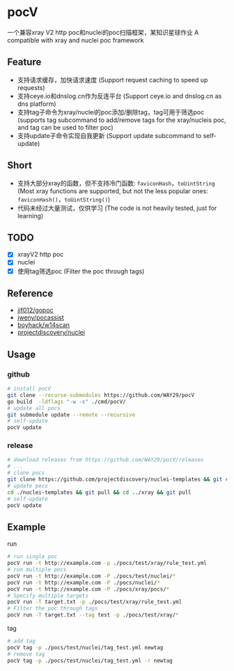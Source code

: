 # pocV
一个兼容xray V2 http poc和nuclei的poc扫描框架，某知识星球作业
A compatible with xray and nuclei poc framework

## Feature
- 支持请求缓存，加快请求速度 (Support request caching to speed up requests)
- 支持ceye.io和dnslog.cn作为反连平台 (Support ceye.io and dnslog.cn as dns platform)
- 支持tag子命令为xray/nuclei的poc添加/删除tag，tag可用于筛选poc (supports tag subcommand to add/remove tags for the xray/nucleis poc, and tag can be used to filter poc)
- 支持update子命令实现自我更新 (Support update subcommand to self-update)

## Short
- 支持大部分xray的函数，但不支持冷门函数: `faviconHash`，`toUintString` (Most xray functions are supported, but not the less popular ones: `faviconHash()`，`toUintString()`)
- 代码未经过大量测试，仅供学习 (The code is not heavily tested, just for learning)
## TODO
- [x] xrayV2 http poc
- [x] nuclei
- [x] 使用tag筛选poc (Filter the poc through tags)
## Reference
- [jjf012/gopoc](https://github.com/jjf012/gopoc)
- [jweny/pocassist](https://github.com/jweny/pocassist)
- [boyhack/w14scan](https://github.com/boy-hack)
- [projectdiscovery/nuclei](https://github.com/projectdiscovery/nuclei)

## Usage
### github
```bash
# install pocV
git clone --recurse-submodules https://github.com/WAY29/pocV
go build  -ldflags "-w -s" ./cmd/pocV/
# update all pocs
git submodule update --remote --recursive
# self-update
pocV update
```
### release
```bash
# download releases from https://github.com/WAY29/pocV/releases
# ...
# clone pocs 
git clone https://github.com/projectdiscovery/nuclei-templates && git clone https://github.com/chaitin/xray
# update pocs
cd ./nuclei-templates && git pull && cd ../xray && git pull
# self-update
pocV update
```

## Example
run
```bash
# run single poc
pocV run -t http://example.com -p ./pocs/test/xray/rule_test.yml
# run multiple pocs
pocV run -t http://example.com -P ./pocs/test/nuclei/*
pocV run -t http://example.com -P ./pocs/nuclei/*
pocV run -t http://example.com -P ./pocs/xray/pocs/*
# Specify multiple targets
pocV run -T target.txt -p ./pocs/test/xray/rule_test.yml
# Filter the poc through tags
pocV run -T target.txt --tag test -p ./pocs/test/xray/*
```
tag
```bash
# add tag
pocV tag -p ./pocs/test/nuclei/tag_test.yml newtag
# remove tag
pocV tag -p ./pocs/test/nuclei/tag_test.yml -r newtag
```